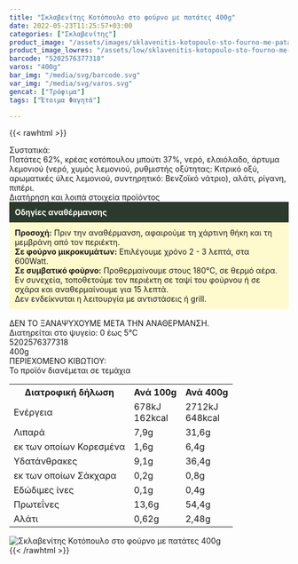 ```yaml
---
title: "Σκλαβενίτης Κοτόπουλο στο φούρνο με πατάτες 400g"
date: 2022-05-23T11:25:57+03:00
categories: ["Σκλαβενίτης"]
product_image: "/assets/images/sklavenitis-kotopoulo-sto-fourno-me-patates-400g.jpg"
product_image_lowres: "/assets/low/sklavenitis-kotopoulo-sto-fourno-me-patates-400g.jpg"
barcode: "5202576377318"
varos: "400g"
bar_img: "/media/svg/barcode.svg"
var_img: "/media/svg/varos.svg"
gencat: ["Τρόφιμα"]
tags: ["Έτοιμα Φαγητά"]

---
```

{{< rawhtml >}}

<div class="sload530"><div class="product"><div id="sistatika">Συστατικά:</div><div class="alltext">Πατάτες 62%, κρέας κοτόπουλου μπούτι 37%, νερό, ελαιόλαδο, άρτυμα λεμονιού (νερό, χυμός λεμονιού, ρυθμιστής οξύτητας: Kιτρικό οξύ, αρωματικές ύλες λεμονιού, συντηρητικό: Bενζοϊκό νάτριο), αλάτι, ρίγανη, πιπέρι.</div><div id="loipa">Διατήρηση και λοιπά στοιχεία προϊόντος</div><div class="alltext"><div style="background:#2b3a2d;padding:10px;color:#fff"><b>Οδηγίες αναθέρμανσης</b></div><div style="background:#ffface;padding:10px;"><b>Προσοχή:</b> Πριν την αναθέρμανση, αφαιρούμε τη χάρτινη θήκη και τη μεμβράνη από τον περιέκτη.<br><b>Σε φούρνο μικροκυμάτων:</b> Επιλέγουμε χρόνο 2 - 3 λεπτά, στα 600Watt.<br><b>Σε συμβατικό φούρνο:</b> Προθερμαίνουμε στους 180°C, σε θερμό αέρα. Εν συνεχεία, τοποθετούμε τον περιέκτη σε ταψί του φούρνου ή σε σχάρα και αναθερμαίνουμε για 15 λεπτά.<br>Δεν ενδείκνυται η λειτουργία με αντιστάσεις ή grill.</div><br>ΔΕΝ ΤΟ ΞΑΝΑΨΥΧΟΥΜΕ ΜΕΤΑ ΤΗΝ ΑΝΑΘΕΡΜΑΝΣΗ.<br>Διατηρείται στο ψυγείο: 0 έως 5°C<br></div><div id="barcode"><div id="barimage1"></div><span id="bartext">5202576377318</span></div><div id="varos"><div id="varosimage1"></div><span id="varostext">400g</span></div><div id="kivotio">ΠΕΡΙΕΧΟΜΕΝΟ ΚΙΒΩΤΙΟΥ:<br>Το προϊόν διανέμεται σε τεμάχια</div><div class="tabout"><table id="diatable"><tbody><tr><th>Διατροφική δήλωση</th><th>Ανά 100g</th><th>Ανά 400g</th></tr><tr><td class="texr2">Ενέργεια</td><td class="texr">678kJ<br>162kcal</td><td class="texr">2712kJ<br>648kcal</td></tr><tr><td class="texr2">Λιπαρά</td><td class="texr">7,9g</td><td class="texr">31,6g</td></tr><tr><td class="gray">εκ των οποίων Κορεσµένα</td><td class="gray2">1,6g</td><td class="gray2">6,4g</td></tr><tr><td class="texr2">Yδατάνθρακες</td><td class="texr">9,1g</td><td class="texr">36,4g</td></tr><tr><td class="gray">εκ των οποίων Σάκχαρα</td><td class="gray2">0,2g</td><td class="gray2">0,8g</td></tr><tr><td class="texr2">Eδώδιμες ίνες</td><td class="texr">0,1g</td><td class="texr">0,4g</td></tr><tr><td class="texr2">Πρωτεΐνες</td><td class="texr">13,6g</td><td class="texr">54,4g</td></tr><tr><td class="texr2">Αλάτι</td><td class="texr">0,62g</td><td class="texr">2,48g</td></tr></tbody></table></div><p></p><div class="pimg"><img alt="Σκλαβενίτης Κοτόπουλο στο φούρνο με πατάτες 400g" title="Σκλαβενίτης Κοτόπουλο στο φούρνο με πατάτες 400g" src="/assets/images/sklavenitis-kotopoulo-sto-fourno-me-patates-400g.jpg"></div></div></div>
{{< /rawhtml >}}


